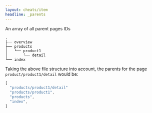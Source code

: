 ```yaml
---
layout: cheats/item
headline: _parents
---
```

An array of all parent pages IDs

```shell
.
├── overview
├── products
│   └── product1
│       └── detail
└── index
```
Taking the above file structure into account, the parents for the page `product/product1/detail` would be:
```js
[
  "products/product1/detail"
  "products/product1",
  "products",
  "index",
]
```
